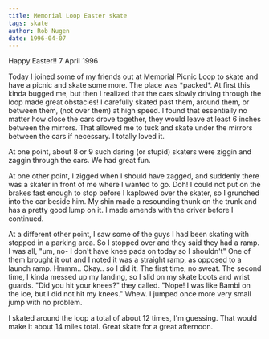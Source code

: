 ```yaml
---
title: Memorial Loop Easter skate
tags: skate
author: Rob Nugen
date: 1996-04-07
---
```


<p class=date>Happy Easter!!  7 April 1996</p>

<p>Today I joined some of my friends out at Memorial Picnic Loop to
skate and have a picnic and skate some more.  The place was *packed*.
At first this kinda bugged me, but then I realized that the cars
slowly driving through the loop made great obstacles!  I carefully
skated past them, around them, or between them, (not over them) at
high speed.  I found that essentially no matter how close the cars
drove together, they would leave at least 6 inches between the
mirrors.  That allowed me to tuck and skate under the mirrors between
the cars if necessary.  I totally loved it.</p>

<p>At one point, about 8 or 9 such daring (or stupid) skaters were ziggin and 
zaggin through the cars.  We had great fun.</p>

<p>At one other point, I zigged when I should have zagged, and suddenly there 
was a skater in front of me where I wanted to go.  Doh!  I could not put 
on the brakes fast enough to stop before I kaplowed over the skater, so 
I grunched into the car beside him.  My shin made a resounding thunk on the
trunk and has a pretty good lump on it.  I made amends with the driver before
I continued.</p>

<p>At a different other point, I saw some of the guys I had been skating with
stopped in a parking area.  So I stopped over and they said they had a ramp.
I was all, "um, no- I don't have knee pads on today so I shouldn't"  One 
of them brought it out and I noted it was a straight ramp, as opposed to
a launch ramp.  Hmmm..  Okay.. so I did it.  The first time, no sweat.
The second time, I kinda messed up my landing, so I slid on my skate boots
and wrist guards.   "Did you hit your knees?" they called.   "Nope!  I was
like Bambi on the ice, but I did not hit my knees."     Whew.     
I jumped once more very small jump with no problem.</p>

<p>I skated around the loop a total of about 12 times, I'm guessing.  That would
make it about 14 miles total.  Great skate for a great afternoon.</p>
